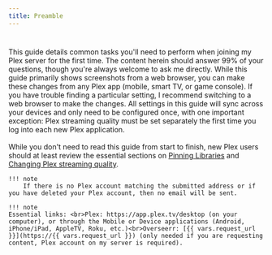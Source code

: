 ```yaml
---
title: Preamble
---
```

#

This guide details common tasks you'll need to perform when joining my Plex server for the first time. The content herein should answer 99% of your questions, though you're always welcome to ask me directly. While this guide primarily shows screenshots from a web browser, you can make these changes from any Plex app (mobile, smart TV, or game console). If you have trouble finding a particular setting, I recommend switching to a web browser to make the changes. All settings in this guide will sync across your devices and only need to be configured once, with one important exception: Plex streaming quality must be set separately the first time you log into each new Plex application.
<br><br>
While you don't need to read this guide from start to finish, new Plex users should at least review the essential sections on [Pinning Libraries](pinning-libraries.md) and [Changing Plex streaming quality](changing-stream-quality/index.md).

    !!! note
        If there is no Plex account matching the submitted address or if you have deleted your Plex account, then no email will be sent.

    !!! note 
    Essential links: <br>Plex: https://app.plex.tv/desktop (on your computer), or through the Mobile or Device applications (Android, iPhone/iPad, AppleTV, Roku, etc.)<br>Overseerr: [{{ vars.request_url }}](https://{{ vars.request_url }}) (only needed if you are requesting content, Plex account on my server is required).
